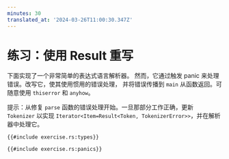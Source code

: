 ```yaml
---
minutes: 30
translated_at: '2024-03-26T11:00:30.347Z'
---
```


# 练习：使用 Result 重写

下面实现了一个非常简单的表达式语言解析器。
然而，它通过触发 panic 来处理错误。改写它，使其使用惯用的错误处理，
并将错误传播到 `main` 从函数返回。可随意使用 `thiserror` 和 `anyhow`。

提示：从修复 `parse` 函数的错误处理开始。一旦那部分工作正确，更新 `Tokenizer` 以实现
`Iterator<Item=Result<Token, TokenizerError>>`，并在解析器中处理它。

```rust,editable
{{#include exercise.rs:types}}

{{#include exercise.rs:panics}}
```

